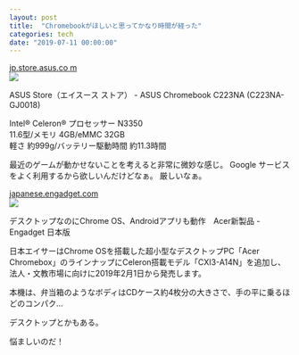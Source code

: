 ```yaml
---
layout: post
title:  "Chromebookがほしいと思ってかなり時間が経った"
categories: tech
date: "2019-07-11 00:00:00"
---
```


<div class="card">
  <a href="https://jp.store.asus.com/store/asusjp/ja_JP/pd/productID.5228949300/ASUS-Chromebook-C223NA-C223NAGJ0018"></a>
  <div class="card__header">
    <a href="https://jp.store.asus.com/store/asusjp/ja_JP/pd/productID.5228949300/ASUS-Chromebook-C223NA-C223NAGJ0018">jp.store.asus.co
m</a>
  </div>
  <div class="card__image">
    <img src="https://jp.store.asus.com//drh2.img.digitalriver.com/DRHM/Storefront/Company/asusjp/images/product/detail/C223NA-GJ0018/C
223NA-1.jpg">
  </div>
  <div class="card__title">
    <p>ASUS Store（エイスース ストア）   - ASUS Chromebook C223NA (C223NA-GJ0018)</p>
  </div>
  <div class="card__description">
    <p>Intel® Celeron® プロセッサー N3350<br>
11.6型/メモリ 4GB/eMMC 32GB<br>
軽さ 約999g/バッテリー駆動時間 約11.3時間</p>
  </div>
</div>

最近のゲームが動かせないことを考えると非常に微妙な感じ。
Google サービスをよく利用するから欲しいんだけどなぁ。
厳しいなぁ。

<div class="card">
  <a href="https://japanese.engadget.com/2019/01/30/chrome-os-android-acer/"></a>
  <div class="card__header">
    <a href="https://japanese.engadget.com/2019/01/30/chrome-os-android-acer/">japanese.engadget.com</a>
  </div>
  <div class="card__image">
    <img src="https://o.aolcdn.com/images/dims?resize=2000%2C2000%2Cshrink&image_uri=https%3A%2F%2Fs.yimg.com%2Fos%2Fcreatr-uploaded-images%2F2019-01%2Fdab87890-24f9-11e9-bdea-e8a300007f6b&client=a1acac3e1b3290917d92&signature=c8aa18b487a15b86aa4a92f3d10cfd96892cc36e">
  </div>
  <div class="card__title">
    <p>デスクトップなのにChrome OS、Androidアプリも動作　Acer新製品 - Engadget 日本版</p>
  </div>
  <div class="card__description">
    <p>日本エイサーはChrome OSを搭載した超小型なデスクトップPC「Acer Chromebox」のラインナップにCeleron搭載モデル「CXI3-A14N」を追加し、法人・文教市場に向けに2019年2月1日から発売します。

本機は、弁当箱のようなボディはCDケース約4枚分の大きさで、手の平に乗るほどのコンパク...</p>
  </div>
</div>

デスクトップとかもある。

悩ましいのだ！